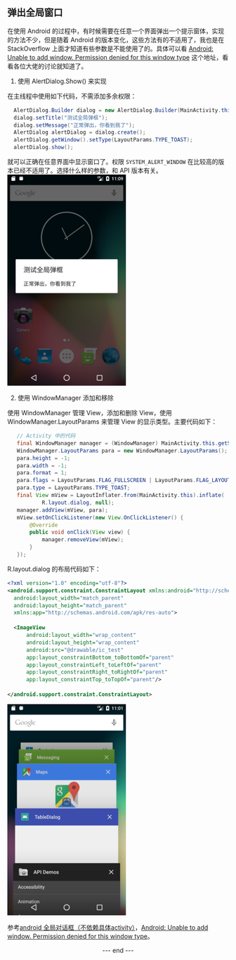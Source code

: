 ## 弹出全局窗口
在使用 Android 的过程中，有时候需要在任意一个界面弹出一个提示窗体，实现的方法不少，但是随着 Android 的版本变化，这些方法有的不适用了，我也是在 StackOverflow 上面才知道有些参数是不能使用了的。具体可以看 [Android: Unable to add window. Permission denied for this window type](https://stackoverflow.com/questions/32224452/android-unable-to-add-window-permission-denied-for-this-window-type) 这个地址，看看各位大佬的讨论就知道了。

1. 使用 AlertDialog.Show() 来实现

  在主线程中使用如下代码，不需添加多余权限：
  ``` java
    AlertDialog.Builder dialog = new AlertDialog.Builder(MainActivity.this);
    dialog.setTitle("测试全局弹框");
    dialog.setMessage("正常弹出，你看到我了");
    AlertDialog alertDialog = dialog.create();
    alertDialog.getWindow().setType(LayoutParams.TYPE_TOAST);
    alertDialog.show();
  ```
  就可以正确在任意界面中显示窗口了。权限 ``SYSTEM_ALERT_WINDOW`` 在比较高的版本已经不适用了。选择什么样的参数，和 API 版本有关。
  <img src="/assets/shotcut1.png" heigth="480" width="270" align = center/>

2. 使用 WindowManager 添加和移除

 使用 WindowManager 管理 View，添加和删除 View，使用 WindowManager.LayoutParams 来管理 View 的显示类型。主要代码如下：
 ``` java
    // Activity 中的代码
    final WindowManager manager = (WindowManager) MainActivity.this.getSystemService(Context.WINDOW_SERVICE);
    WindowManager.LayoutParams para = new WindowManager.LayoutParams();
    para.height = -1;
    para.width = -1;
    para.format = 1;
    para.flags = LayoutParams.FLAG_FULLSCREEN | LayoutParams.FLAG_LAYOUT_IN_SCREEN;
    para.type = LayoutParams.TYPE_TOAST;
    final View mView = LayoutInflater.from(MainActivity.this).inflate(
            R.layout.dialog, null);
    manager.addView(mView, para);
    mView.setOnClickListener(new View.OnClickListener() {
        @Override
        public void onClick(View view) {
            manager.removeView(mView);
        }
    });
 ```
  R.layout.dialog 的布局代码如下：
  
  ``` xml
  <?xml version="1.0" encoding="utf-8"?>
 <android.support.constraint.ConstraintLayout xmlns:android="http://schemas.android.com/apk/res/android"
    android:layout_width="match_parent"
    android:layout_height="match_parent"
    xmlns:app="http://schemas.android.com/apk/res-auto">

    <ImageView
        android:layout_width="wrap_content"
        android:layout_height="wrap_content"
        android:src="@drawable/ic_test"
        app:layout_constraintBottom_toBottomOf="parent"
        app:layout_constraintLeft_toLeftOf="parent"
        app:layout_constraintRight_toRightOf="parent"
        app:layout_constraintTop_toTopOf="parent"/>

 </android.support.constraint.ConstraintLayout>
  ```
  <img src="/assets/shotcut.png" heigth="480" width="270" align = center/>
  
  参考[android 全局对话框（不依赖具体activity）](https://blog.csdn.net/lxlmycsdnfree/article/details/73796543)，[Android: Unable to add window. Permission denied for this window type](https://stackoverflow.com/questions/32224452/android-unable-to-add-window-permission-denied-for-this-window-type)。

<center> --- end --- </center>